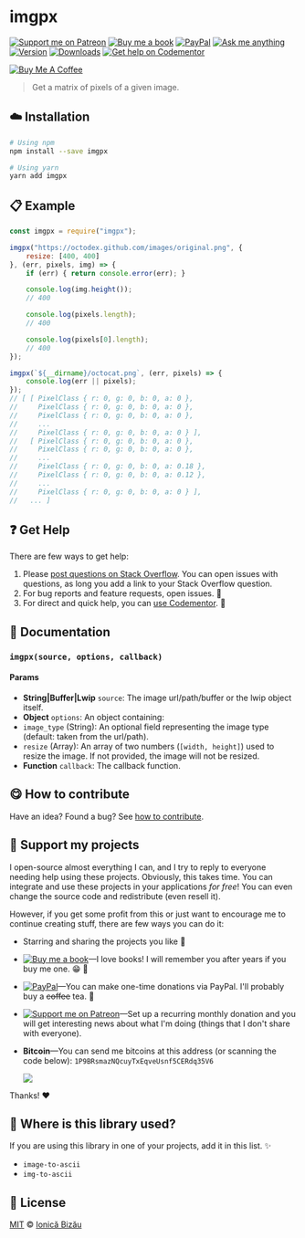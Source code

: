 <!-- Please do not edit this file. Edit the `blah` field in the `package.json` instead. If in doubt, open an issue. -->


















# imgpx

 [![Support me on Patreon][badge_patreon]][patreon] [![Buy me a book][badge_amazon]][amazon] [![PayPal][badge_paypal_donate]][paypal-donations] [![Ask me anything](https://img.shields.io/badge/ask%20me-anything-1abc9c.svg)](https://github.com/IonicaBizau/ama) [![Version](https://img.shields.io/npm/v/imgpx.svg)](https://www.npmjs.com/package/imgpx) [![Downloads](https://img.shields.io/npm/dt/imgpx.svg)](https://www.npmjs.com/package/imgpx) [![Get help on Codementor](https://cdn.codementor.io/badges/get_help_github.svg)](https://www.codementor.io/@johnnyb?utm_source=github&utm_medium=button&utm_term=johnnyb&utm_campaign=github)

<a href="https://www.buymeacoffee.com/H96WwChMy" target="_blank"><img src="https://www.buymeacoffee.com/assets/img/custom_images/yellow_img.png" alt="Buy Me A Coffee"></a>







> Get a matrix of pixels of a given image.

















## :cloud: Installation

```sh
# Using npm
npm install --save imgpx

# Using yarn
yarn add imgpx
```













## :clipboard: Example



```js
const imgpx = require("imgpx");

imgpx("https://octodex.github.com/images/original.png", {
    resize: [400, 400]
}, (err, pixels, img) => {
    if (err) { return console.error(err); }

    console.log(img.height());
    // 400

    console.log(pixels.length);
    // 400

    console.log(pixels[0].length);
    // 400
});

imgpx(`${__dirname}/octocat.png`, (err, pixels) => {
    console.log(err || pixels);
});
// [ [ PixelClass { r: 0, g: 0, b: 0, a: 0 },
//     PixelClass { r: 0, g: 0, b: 0, a: 0 },
//     PixelClass { r: 0, g: 0, b: 0, a: 0 },
//     ...
//     PixelClass { r: 0, g: 0, b: 0, a: 0 } ],
//   [ PixelClass { r: 0, g: 0, b: 0, a: 0 },
//     PixelClass { r: 0, g: 0, b: 0, a: 0 },
//     ...
//     PixelClass { r: 0, g: 0, b: 0, a: 0.18 },
//     PixelClass { r: 0, g: 0, b: 0, a: 0.12 },
//     ...
//     PixelClass { r: 0, g: 0, b: 0, a: 0 } ],
//   ... ]
```












## :question: Get Help

There are few ways to get help:



 1. Please [post questions on Stack Overflow](https://stackoverflow.com/questions/ask). You can open issues with questions, as long you add a link to your Stack Overflow question.
 2. For bug reports and feature requests, open issues. :bug:
 3. For direct and quick help, you can [use Codementor](https://www.codementor.io/johnnyb). :rocket:







## :memo: Documentation


### `imgpx(source, options, callback)`

#### Params

- **String|Buffer|Lwip** `source`: The image url/path/buffer or the lwip object itself.
- **Object** `options`: An object containing:
 - `image_type` (String): An optional field representing the image type (default: taken from the url/path).
 - `resize` (Array): An array of two numbers (`[width, height]`) used to resize the image. If not provided, the image will not be resized.
- **Function** `callback`: The callback function.














## :yum: How to contribute
Have an idea? Found a bug? See [how to contribute][contributing].


## :sparkling_heart: Support my projects
I open-source almost everything I can, and I try to reply to everyone needing help using these projects. Obviously,
this takes time. You can integrate and use these projects in your applications *for free*! You can even change the source code and redistribute (even resell it).

However, if you get some profit from this or just want to encourage me to continue creating stuff, there are few ways you can do it:


 - Starring and sharing the projects you like :rocket:
 - [![Buy me a book][badge_amazon]][amazon]—I love books! I will remember you after years if you buy me one. :grin: :book:
 - [![PayPal][badge_paypal]][paypal-donations]—You can make one-time donations via PayPal. I'll probably buy a ~~coffee~~ tea. :tea:
 - [![Support me on Patreon][badge_patreon]][patreon]—Set up a recurring monthly donation and you will get interesting news about what I'm doing (things that I don't share with everyone).
 - **Bitcoin**—You can send me bitcoins at this address (or scanning the code below): `1P9BRsmazNQcuyTxEqveUsnf5CERdq35V6`

    ![](https://i.imgur.com/z6OQI95.png)


Thanks! :heart:
















## :dizzy: Where is this library used?
If you are using this library in one of your projects, add it in this list. :sparkles:

 - `image-to-ascii`
 - `img-to-ascii`











## :scroll: License

[MIT][license] © [Ionică Bizău][website]






[license]: /LICENSE
[website]: https://ionicabizau.net
[contributing]: /CONTRIBUTING.md
[docs]: /DOCUMENTATION.md
[badge_patreon]: https://ionicabizau.github.io/badges/patreon.svg
[badge_amazon]: https://ionicabizau.github.io/badges/amazon.svg
[badge_paypal]: https://ionicabizau.github.io/badges/paypal.svg
[badge_paypal_donate]: https://ionicabizau.github.io/badges/paypal_donate.svg
[patreon]: https://www.patreon.com/ionicabizau
[amazon]: http://amzn.eu/hRo9sIZ
[paypal-donations]: https://www.paypal.com/cgi-bin/webscr?cmd=_s-xclick&hosted_button_id=RVXDDLKKLQRJW
